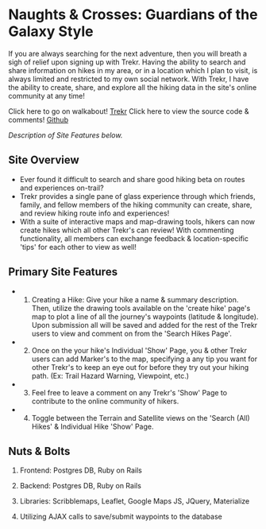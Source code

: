 # Naughts & Crosses: Guardians of the Galaxy Style

If you are always searching for the next adventure, then you will breath a sigh of relief upon signing up with Trekr.  Having the ability to search and share information on hikes in my area, or in a location which I plan to visit, is always limited and restricted to my own social network. With Trekr, I have the ability to create, share, and explore all the hiking data in the site's online community at any time!



Click here to go on walkabout! [Trekr](https://cryptic-sands-83438.herokuapp.com/)
Click here to view the source code & comments! [Github](https://github.com/quinndrick/trekr2)

_Description of Site Features below._



## Site Overview
- Ever found it difficult to search and share good hiking beta on routes and experiences on-trail?
- Trekr provides a single pane of glass experience through which friends, family, and fellow members of the hiking community can create, share, and review hiking route info and experiences!
- With a suite of interactive maps and map-drawing tools, hikers can now create hikes which all other Trekr's can review! With commenting functionality, all members can exchange feedback & location-specific 'tips' for each other to view as well!


## Primary Site Features

- 1) Creating a Hike: Give your hike a name & summary description. Then, utilize the drawing tools available on the 'create hike' page's map to plot a line of all the journey's waypoints (latitude & longitude). Upon submission all will be saved and added for the rest of the Trekr users to view and comment on from the 'Search Hikes Page'.

- 2) Once on the your hike's Individual 'Show' Page, you & other Trekr users can add Marker's to the map, specifying a any tip you want for other Trekr's to keep an eye out for before they try out your hiking path. (Ex: Trail Hazard Warning, Viewpoint, etc.)

- 3) Feel free to leave a comment on any Trekr's 'Show' Page to contribute to the online community of hikers.

- 4) Toggle between the Terrain and Satellite views on the 'Search (All) Hikes' & Individual Hike 'Show' Page.

## Nuts & Bolts

1) Frontend: Postgres DB, Ruby on Rails
2) Backend: Postgres DB, Ruby on Rails

3) Libraries: Scribblemaps, Leaflet, Google Maps JS, JQuery, Materialize
4) Utilizing AJAX calls to save/submit waypoints to the database
